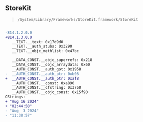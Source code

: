 ## StoreKit

> `/System/Library/Frameworks/StoreKit.framework/StoreKit`

```diff

-814.1.2.0.0
+814.1.3.0.0
   __TEXT.__text: 0x17d9d0
   __TEXT.__auth_stubs: 0x3290
   __TEXT.__objc_methlist: 0x47bc

   __DATA_CONST.__objc_superrefs: 0x218
   __DATA_CONST.__objc_arraydata: 0x60
   __AUTH_CONST.__auth_got: 0x1958
-  __AUTH_CONST.__auth_ptr: 0xb08
+  __AUTH_CONST.__auth_ptr: 0xaf8
   __AUTH_CONST.__const: 0xa890
   __AUTH_CONST.__cfstring: 0x3760
   __AUTH_CONST.__objc_const: 0x15f90
CStrings:
+ "Aug 16 2024"
+ "02:44:50"
- "Aug  3 2024"
- "11:38:57"

```
